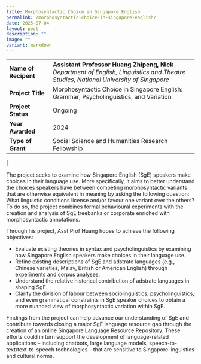 ```yaml
---
title: Morphosyntactic Choice in Singapore English
permalink: /morphosyntactic-choice-in-singapore-english/
date: 2025-07-04
layout: post
description: ""
image: ""
variant: markdown
---
```

|  |  |
|---|---|
| **Name of Recipent** | **Assistant Professor Huang Zhipeng, Nick**<br>_Department of English, Linguistics and Theatre Studies, National University of Singapore_ |
| **Project Title** | Morphosyntactic Choice in Singapore English: Grammar, Psycholinguistics, and Variation |
| **Project Status** | Ongoing |
| **Year Awarded** | 2024 |
| **Type of Grant** | Social Science and Humanities Research Fellowship |
|

The project seeks to examine how Singapore English (SgE) speakers make choices in their language use. More specifically, it aims to better understand the choices speakers have between competing morphosyntactic variants that are otherwise equivalent in meaning by asking the following question: What linguistic conditions license and/or favour one variant over the others?  To do so, the project combines formal behavioural experiments with the creation and analysis of SgE treebanks or corporate enriched with morphosyntactic annotations.

Through his project, Asst Prof Huang hopes to achieve the following objectives:
* Evaluate existing theories in syntax and psycholinguistics by examining how Singapore English speakers make choices in their language use.
* Refine existing descriptions of SgE and adstrate languages (e.g., Chinese varieties, Malay, British or American English) through experiments and corpus analyses.
* Understand the relative historical contribution of adstrate languages in shaping SgE. 
* Clarify the division of labour between sociolinguistics, psycholinguistics, and even grammatical constraints in SgE speaker choices to obtain a more nuanced view of morphosyntactic variation within SgE. 

Findings from the project can help advance our understanding of SgE and contribute towards closing a major SgE language resource gap through the creation of an online Singapore Language Resource Repository. These efforts could in turn support the development of language-related applications – including chatbots, large language models, speech-to-text/text-to-speech technologies – that are sensitive to Singapore linguistics and cultural norms. 